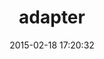 ---
layout: post
title:  "adapter"
repo:   "jnunemaker/adapter"
date:   2015-02-18 17:20:32
gemurl: http://github.com/jnunemaker/adapter
---